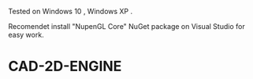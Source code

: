 Tested on Windows 10 , Windows XP . 

Recomendet install "NupenGL Core" NuGet package on Visual Studio for easy work.

# CAD-2D-ENGINE
